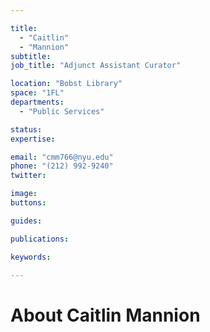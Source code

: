 ```yaml
---

title:
  - "Caitlin"
  - "Mannion"
subtitle: 
job_title: "Adjunct Assistant Curator"

location: "Bobst Library"
space: "1FL"
departments:
  - "Public Services"

status: 
expertise:

email: "cmm766@nyu.edu"
phone: "(212) 992-9240"
twitter: 

image: 
buttons:

guides:

publications:

keywords:

---
```


# About Caitlin Mannion


